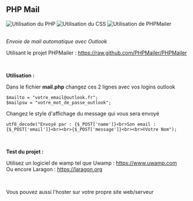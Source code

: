 <h2>PHP Mail</h2>
<div>
<a title="Utilisation du PHP"><img alt="Utilisation du PHP" src="https://img.shields.io/badge/PHP-Utilisation%20du%20PHP-purple"></a> <a title="Utilisation du CSS"><img alt="Utilisation du CSS" src="https://img.shields.io/badge/CSS-Utilisation%20du%20CSS-red"></a> <a title="Utilisation de PHPMailer"><img alt="Utilisation de PHPMailer" src="https://img.shields.io/badge/PHPMailer-Utilisation%20de%20PHPMailer-yellow"></a>
</div>
  
  <br>
  
*Envoie de mail automatique avec Outlook*

Utilisant le projet PHPMailer : https://raw.github.com/PHPMailer/PHPMailer

<br>

__Utilisation :__

Dans le fichier __mail.php__ changez ces 2 lignes avec vos logins outlook

```
$mailto = "votre_email@outlook.fr";
$mailpsw = "votre_mot_de_passe_outlook";
```

Changez le style d'affichage du message qui vous sera envoyé

```
utf8_decode("Envoyé par : {$_POST['name']}<br>Son email : {$_POST['email']}<br><br>{$_POST['message']}<br><br>©Votre Nom");
```

<br>

__Test du projet :__

Utilisez un logiciel de wamp tel que Uwamp : https://www.uwamp.com
<br>
Ou encore Laragon : https://laragon.org

<br>

Vous pouvez aussi l'hoster sur votre propre site web/serveur
